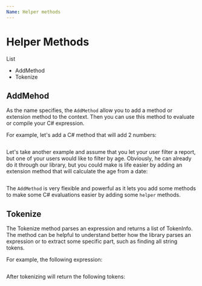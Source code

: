 ```yaml
---
Name: Helper methods
---
```


# Helper Methods

List

- AddMethod
- Tokenize

## AddMehod

As the name specifies, the `AddMethod` allow you to add a method or extension method to the context. Then you can use this method to evaluate or compile your C# expression.


For example, let's add a C# method that will add 2 numbers:

```csharp

```

Let's take another example and assume that you let your user filter a report, but one of your users would like to filter by age. Obviously, he can already do it through our library, but you could make is life easier by adding an extension method that will calculate the age from a date:

```csharp
```

The `AddMethod` is very flexible and powerful as it lets you add some methods to make some C# evaluations easier by adding some `helper` methods.

## Tokenize

The Tokenize method parses an expression and returns a list of TokenInfo. The method can be helpful to understand better how the library parses an expression or to extract some specific part, such as finding all string tokens.

For example, the following expression:

```csharp
```

After tokenizing will return the following tokens:

```tbd
```



